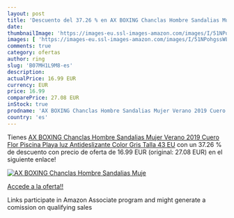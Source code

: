 ```yaml
---
layout: post
title: 'Descuento del 37.26 % en AX BOXING Chanclas Hombre Sandalias Muje'
date: 
thumbnailImage: 'https://images-eu.ssl-images-amazon.com/images/I/51NPohgssWL._SL200_.jpg'
images: [ 'https://images-eu.ssl-images-amazon.com/images/I/51NPohgssWL._SL200_.jpg' ]
comments: true
category: ofertas
author: ring
slug: 'B07MH1L9M8-es'
description:
actualPrice: 16.99 EUR
currency: EUR
price: 16.99
comparePrice: 27.08 EUR
inStock: true
prodname: 'AX BOXING Chanclas Hombre Sandalias Mujer Verano 2019 Cuero Flor Piscina Playa luz Antideslizante  Color Gris  Talla 43 EU'
country: 'es'
---
```


Tienes [AX BOXING Chanclas Hombre Sandalias Mujer Verano 2019 Cuero Flor Piscina Playa luz Antideslizante  Color Gris  Talla 43 EU](https://www.amazon.es/dp/B07MH1L9M8/?tag=tolees-21) con un 37.26 % de descuento con precio de oferta de 16.99 EUR (original: 27.08 EUR) en el siguiente enlace!

[![AX BOXING Chanclas Hombre Sandalias Muje](https://images-eu.ssl-images-amazon.com/images/I/51NPohgssWL._SL200_.jpg)](https://www.amazon.es/dp/B07MH1L9M8/?tag=tolees-21)

[Accede a la oferta!!](https://www.amazon.es/dp/B07MH1L9M8/?tag=tolees-21)

Links participate in Amazon Associate program and might generate a comission on qualifying sales


